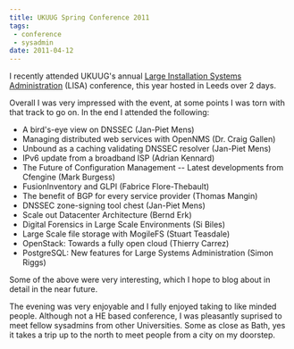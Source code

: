 ```yaml
---
title: UKUUG Spring Conference 2011
tags: 
 - conference
 - sysadmin
date: 2011-04-12
---
```


I recently attended UKUUG's annual [Large Installation Systems
Administration][] (LISA) conference, this year hosted in Leeds over 2
days.

Overall I was very impressed with the event, at some points I was torn
with that track to go on. In the end I attended the following:

- A bird's-eye view on DNSSEC (Jan-Piet Mens)
- Managing distributed web services with OpenNMS (Dr. Craig Gallen)
- Unbound as a caching validating DNSSEC resolver (Jan-Piet Mens)
- IPv6 update from a broadband ISP (Adrian Kennard)
- The Future of Configuration Management -- Latest developments from Cfengine (Mark Burgess)
- FusionInventory and GLPI (Fabrice Flore-Thebault)
- The benefit of BGP for every service provider (Thomas Mangin)
- DNSSEC zone-signing tool chest (Jan-Piet Mens)
- Scale out Datacenter Architecture (Bernd Erk)
- Digital Forensics in Large Scale Environments (Si Biles)
- Large Scale file storage with MogileFS (Stuart Teasdale)
- OpenStack: Towards a fully open cloud (Thierry Carrez)
- PostgreSQL: New features for Large Systems Administration (Simon Riggs)

Some of the above were very interesting, which I hope to blog about in
detail in the near future.

The evening was very enjoyable and I fully enjoyed taking to like minded
people. Although not a HE based conference, I was pleasantly suprised to
meet fellow sysadmins from other Universities. Some as close as Bath,
yes it takes a trip up to the north to meet people from a city on my
doorstep.

  [Large Installation Systems Administration]: http://www.ukuug.org/events/spring2011/
